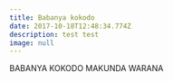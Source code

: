 ```yaml
---
title: Babanya kokodo
date: 2017-10-18T12:48:34.774Z
description: test test
image: null
---
```

BABANYA KOKODO MAKUNDA WARANA
